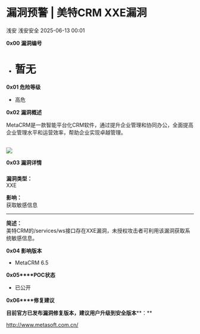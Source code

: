 #  漏洞预警 | 美特CRM XXE漏洞  
浅安  浅安安全   2025-06-13 00:01  
  
**0x00 漏洞编号**  
- # 暂无  
  
**0x01 危险等级**  
- 高危  
  
**0x02 漏洞概述**  
  
MetaCRM是一款智能平台化CRM软件，通过提升企业管理和协同办公，全面提高企业管理水平和运营效率，帮助企业实现卓越管理。  
   
  
![](https://mmbiz.qpic.cn/sz_mmbiz_png/7stTqD182SV7SeJSiaD5zwhicxrxmC3ff3sVe5fdEVNbNgulAodicWApiaZSiaCj8rrpZOP9d94LNh2bh6GD2WJv4Lg/640?wx_fmt=png&from=appmsg "")  
  
**0x03 漏洞详情**  
###   
  
**漏洞类型：**  
XXE  
  
**影响：**  
获取敏感信息  
  
****  
  
**简述：**  
美特CRM的/services/ws接口存在XXE漏洞，未授权攻击者可利用该漏洞获取系统敏感信息。  
  
**0x04 影响版本**  
- MetaCRM 6.5  
  
**0x05****POC状态**  
- 已公开  
  
**0x06****修复建议**  
  
**目前官方已发布漏洞修复版本，建议用户升级到安全版本****：**  
  
http://www.metasoft.com.cn/  
  
  
  
